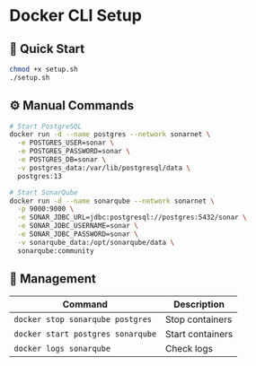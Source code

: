 # Docker CLI Setup  

## **🚀 Quick Start**  
```bash
chmod +x setup.sh
./setup.sh
```

## **⚙️ Manual Commands**  
```bash
# Start PostgreSQL
docker run -d --name postgres --network sonarnet \
  -e POSTGRES_USER=sonar \
  -e POSTGRES_PASSWORD=sonar \
  -e POSTGRES_DB=sonar \
  -v postgres_data:/var/lib/postgresql/data \
  postgres:13

# Start SonarQube
docker run -d --name sonarqube --network sonarnet \
  -p 9000:9000 \
  -e SONAR_JDBC_URL=jdbc:postgresql://postgres:5432/sonar \
  -e SONAR_JDBC_USERNAME=sonar \
  -e SONAR_JDBC_PASSWORD=sonar \
  -v sonarqube_data:/opt/sonarqube/data \
  sonarqube:community
```

## **📜 Management**  
| Command | Description |
|---------|-------------|
| `docker stop sonarqube postgres` | Stop containers |
| `docker start postgres sonarqube` | Start containers |
| `docker logs sonarqube` | Check logs |